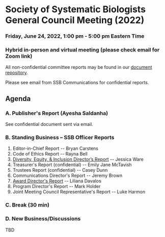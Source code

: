 
# Society of Systematic Biologists General Council Meeting (2022)

### Friday, June 24, 2022, 1:00 pm - 5:00 pm Eastern Time

### Hybrid in-person and virtual meeting (please check email for Zoom link)

All non-confidential committee reports may be found in our [document repository](https://github.com/systbiol/reports/tree/master/2022_June).

Please see email from SSB Communications for confidential reports.

## Agenda

### A. Publisher's Report (Ayesha Saldanha)

See confidential document sent via email.

### B. Standing Business – SSB Officer Reports

1. Editor-in-Chief Report -- Bryan Carstens
2. Code of Ethics Report -- Rayna Bell
3. [Diversity, Equity, & Inclusion Director’s Report](https://github.com/systbiol/reports/blob/master/2022_June/SSB_DEI_report_June2022.pdf) -- Jessica Ware
4. Treasurer's Report (confidential) -- Emily Jane McTavish
5. Trustees Report (confidential) -- Casey Dunn
6. Communications Director's Report -- Jeremy Brown
7. [Award Director's Report](https://github.com/systbiol/reports/blob/master/2022_June/SSB_awards_report_June2022.pdf) -- Liliana Davalos
8. Program Director's Report -- Mark Holder
9. Joint Meeting Council Representative's Report -- Luke Harmon

### C. Break (30 min)

### D. New Business/Discussions

TBD

